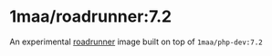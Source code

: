 # 1maa/roadrunner:7.2

An experimental [roadrunner](https://github.com/spiral/roadrunner) image built on top of `1maa/php-dev:7.2`
